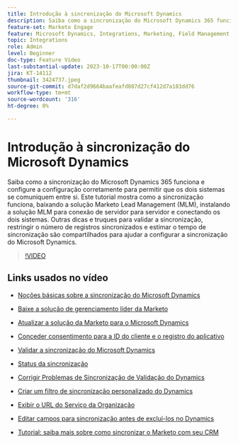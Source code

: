 ```yaml
---
title: Introdução à sincronização do Microsoft Dynamics
description: Saiba como a sincronização do Microsoft Dynamics 365 funciona e configure a configuração corretamente para permitir que os dois sistemas se comuniquem entre si. Este tutorial mostra como a sincronização funciona, baixando a solução Marketo Lead Management (MLM), instalando a solução MLM para conexão de servidor para servidor e conectando os dois sistemas.
feature-set: Marketo Engage
feature: Microsoft Dynamics, Integrations, Marketing, Field Management, Administration
topic: Integrations
role: Admin
level: Beginner
doc-type: Feature Video
last-substantial-update: 2023-10-17T00:00:00Z
jira: KT-14112
thumbnail: 3424737.jpeg
source-git-commit: d7daf2d9664baafeafd887d27cf412d7a183dd76
workflow-type: tm+mt
source-wordcount: '316'
ht-degree: 0%

---
```



# Introdução à sincronização do Microsoft Dynamics

Saiba como a sincronização do Microsoft Dynamics 365 funciona e configure a configuração corretamente para permitir que os dois sistemas se comuniquem entre si. Este tutorial mostra como a sincronização funciona, baixando a solução Marketo Lead Management (MLM), instalando a solução MLM para conexão de servidor para servidor e conectando os dois sistemas. Outras dicas e truques para validar a sincronização, restringir o número de registros sincronizados e estimar o tempo de sincronização são compartilhados para ajudar a configurar a sincronização do Microsoft Dynamics.

>[!VIDEO](https://video.tv.adobe.com/v/3424737/?learn=on)

## Links usados no vídeo

* [Noções básicas sobre a sincronização do Microsoft Dynamics](https://experienceleague.adobe.com/docs/marketo/using/product-docs/crm-sync/microsoft-dynamics/understanding-the-microsoft-dynamics-sync.html)

* [Baixe a solução de gerenciamento líder da Marketo](https://experienceleague.adobe.com/docs/marketo/using/product-docs/crm-sync/microsoft-dynamics/sync-setup/download-the-marketo-lead-management-solution.html)

* [Atualizar a solução da Marketo para o Microsoft Dynamics](https://experienceleague.adobe.com/docs/marketo/using/product-docs/crm-sync/microsoft-dynamics/sync-setup/update-the-marketo-solution-for-microsoft-dynamics.html)

* [Conceder consentimento para a ID do cliente e o registro do aplicativo](https://experienceleague.adobe.com/docs/marketo/using/product-docs/crm-sync/microsoft-dynamics/sync-setup/grant-consent-for-client-id-and-app-registration.html)

* [Validar a sincronização do Microsoft Dynamics](https://experienceleague.adobe.com/docs/marketo/using/product-docs/crm-sync/microsoft-dynamics/sync-setup/validate-microsoft-dynamics-sync.html)

* [Status da sincronização](https://experienceleague.adobe.com/docs/marketo/using/product-docs/crm-sync/microsoft-dynamics/microsoft-dynamics-sync-details/sync-status.html)

* [Corrigir Problemas de Sincronização de Validação do Dynamics](https://experienceleague.adobe.com/docs/marketo/using/product-docs/crm-sync/microsoft-dynamics/fix-dynamics-validation-sync-issues.html)

* [Criar um filtro de sincronização personalizado do Dynamics](https://experienceleague.adobe.com/docs/marketo/using/product-docs/crm-sync/microsoft-dynamics/custom-dynmaics-sync-filter-details/create-a-custom-dynamics-sync-filter.html)

* [Exibir o URL do Serviço da Organização](https://experienceleague.adobe.com/docs/marketo/using/product-docs/crm-sync/microsoft-dynamics/sync-setup/view-the-organization-service-url.html)

* [Editar campos para sincronização antes de excluí-los no Dynamics](https://experienceleague.adobe.com/docs/marketo/using/product-docs/crm-sync/microsoft-dynamics/microsoft-dynamics-sync-details/editing-fields-to-sync-before-deleting-them-in-dynamics.html)

* [Tutorial: saiba mais sobre como sincronizar o Marketo com seu CRM](https://experienceleague.adobe.com/docs/marketo-learn/tutorials/lead-and-data-management/crm-sync-learn.html)